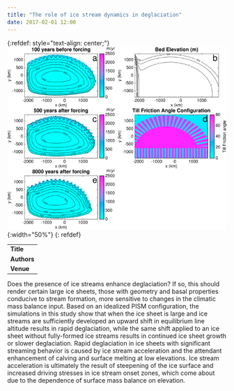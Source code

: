 ```yaml
---
title: "The role of ice stream dynamics in deglaciation"
date: 2017-02-01 12:00
---
```


{:refdef: style="text-align: center;"}
![](/img/applications/robeltziperman2016.png){:width="50%"}
{: refdef}


||
|-
| **Title** | [The role of ice stream dynamics in deglaciation](http://onlinelibrary.wiley.com/doi/10.1002/2016JF003937/abstract) |
| **Authors** | [A. Robel](http://www.seismolab.caltech.edu/robel_a.html) and E. Tziperman |
| **Venue** |  [JGR Earth Surface](http://agupubs.onlinelibrary.wiley.com/hub/jgr/journal/10.1002/(ISSN)2169-9011/) |

Does the presence of ice streams enhance deglaciation? If so, this should render certain large ice sheets, those with geometry and basal properties conducive to stream formation, more sensitive to changes in the climatic mass balance input. Based on an idealized PISM configuration, the simulations in this study show that when the ice sheet is large and ice streams are sufficiently developed an upward shift in equilibrium line altitude results in rapid deglaciation, while the same shift applied to an ice sheet without fully-formed ice streams results in continued ice sheet growth or slower deglaciation. Rapid deglaciation in ice sheets with significant streaming behavior is caused by ice stream acceleration and the attendant enhancement of calving and surface melting at low elevations. Ice stream acceleration is ultimately the result of steepening of the ice surface and increased driving stresses in ice stream onset zones, which come about due to the dependence of surface mass balance on elevation.

